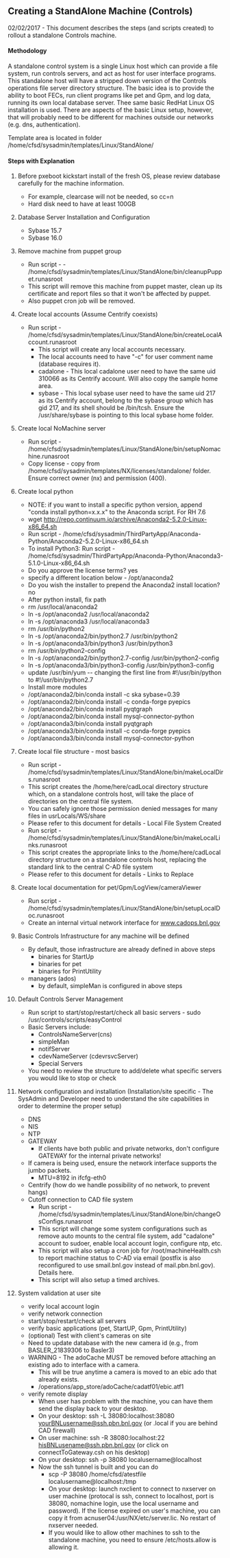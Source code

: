 ## Creating a StandAlone Machine (Controls)

02/02/2017 - This document describes the steps (and scripts created) to rollout a standalone Controls machine.

#### Methodology 
A standalone control system is a single Linux host which can provide a file system, run controls servers, and act as host for user interface programs.  
This standalone host will have a stripped down version of the Controls operations file server directory structure.
The basic idea is to provide the ability to boot FECs, run client programs like pet and Gpm, and log data, running its own local database server.
Thee same basic RedHat Linux OS installation is used. There are aspects of the basic Linux setup, however, that will probably need to be different for machines outside our networks (e.g. dns, authentication).
     
Template area is located in folder /home/cfsd/sysadmin/templates/Linux/StandAlone/ 

#### Steps with Explanation
1. Before pxeboot kickstart install of the fresh OS, please review database carefully for the machine information.
	- For example, clearcase will not be needed, so cc=n
	- Hard disk need to have at least 100GB

2. Database Server Installation and Configuration
	- Sybase 15.7
	- Sybase 16.0

3. Remove machine from puppet group
	- Run script - - /home/cfsd/sysadmin/templates/Linux/StandAlone/bin/cleanupPuppet.runasroot
	- This script will remove this machine from puppet master, clean up its certificate and report files so that it won't be affected by puppet.
	- Also puppet cron job will be removed.

4. Create local accounts (Assume Centrify coexists)
	- Run script - /home/cfsd/sysadmin/templates/Linux/StandAlone/bin/createLocalAccount.runasroot
		- This script will create any local accounts necessary.
		- The local accounts need to have "-c" for user comment name (database requires it).
		- cadalone - This local cadalone user need to have the same uid 310066 as its Centrify account. Will also copy the sample home area.
		- sybase - This local sybase user need to have the same uid 217 as its Centrify account, belong to the sybase group which has gid 217, and its shell should be /bin/tcsh. Ensure the /usr/share/sybase is pointing to this local sybase home folder.

5. Create local NoMachine server
	- Run script - /home/cfsd/sysadmin/templates/Linux/StandAlone/bin/setupNomachine.runasroot
	- Copy license - copy from /home/cfsd/sysadmin/templates/NX/licenses/standalone/ folder. Ensure correct owner (nx) and permission (400).

6. Create local python
	- NOTE: if you want to install a specific python version, append "conda install python=x.x.x" to the Anaconda script.
	For RH 7.6
	- wget http://repo.continuum.io/archive/Anaconda2-5.2.0-Linux-x86_64.sh
	- Run script - /home/cfsd/sysadmin/ThirdPartyApp/Anaconda-Python/Anaconda2-5.2.0-Linux-x86_64.sh
	- To install Python3: Run script - /home/cfsd/sysadmin/ThirdPartyApp/Anaconda-Python/Anaconda3-5.1.0-Linux-x86_64.sh
	- Do you approve the license terms? yes
	- specify a different location below - /opt/anaconda2      
	- Do you wish the installer to prepend the Anaconda2 install location? no
	- After python install, fix path
	- rm  /usr/local/anaconda2
	- ln -s /opt/anaconda2 /usr/local/anaconda2
	- ln -s /opt/anaconda3 /usr/local/anaconda3
	- rm /usr/bin/python2
	- ln -s /opt/anaconda2/bin/python2.7 /usr/bin/python2
	- ln -s /opt/anaconda3/bin/python3 /usr/bin/python3
	- rm /usr/bin/python2-config
	- ln -s /opt/anaconda2/bin/python2.7-config /usr/bin/python2-config
	- ln -s /opt/anaconda3/bin/python3-config /usr/bin/python3-config
	- update /usr/bin/yum -- changing the first line from  #!/usr/bin/python to #!/usr/bin/python2.7
	- Install more modules
	- /opt/anaconda2/bin/conda install -c ska sybase=0.39
	- /opt/anaconda2/bin/conda install -c conda-forge pyepics
	- /opt/anaconda2/bin/conda install pyqtgraph
	- /opt/anaconda2/bin/conda install mysql-connector-python
	- /opt/anaconda3/bin/conda install pyqtgraph
	- /opt/anaconda3/bin/conda install -c conda-forge pyepics
	- /opt/anaconda3/bin/conda install mysql-connector-python

7. Create local file structure - most basics
	- Run script - /home/cfsd/sysadmin/templates/Linux/StandAlone/bin/makeLocalDirs.runasroot
	- This script creates the /home/here/cadLocal directory structure which, on a standalone controls host, will take the place of directories on the central file system.
	- You can safely ignore those permission denied messages for many files in usrLocals/WS/share
	- Please refer to this document for details - Local File System Created
	- Run script - /home/cfsd/sysadmin/templates/Linux/StandAlone/bin/makeLocalLinks.runasroot
	- This script creates the appropriate links to the /home/here/cadLocal directory structure on a standalone controls host, replacing the standard link to the central C-AD file system
	- Please refer to this document for details - Links to Replace


8. Create local documentation for pet/Gpm/LogView/cameraViewer
	- Run script - /home/cfsd/sysadmin/templates/Linux/StandAlone/bin/setupLocalDoc.runasroot
	- Create an internal virtual network interface for www.cadops.bnl.gov

9. Basic Controls Infrastructure for any machine will be defined
	- By default, those infrastructure are already defined in above steps
		- binaries for StartUp
		- binaries for pet
		- binaries for PrintUtility
	- managers (ados)
		- by default, simpleMan is configured in above steps

10. Default Controls Server Management
	- Run script to start/stop/restart/check all basic servers - sudo /usr/controls/scripts/easyControl
	- Basic Servers include:
		- ControlsNameServer(cns)
		- simpleMan
		- notifServer
		- cdevNameServer (cdevrsvcServer)
		- Special Servers
	- You need to review the structure to add/delete what specific servers you would like to stop or check

11. Network configuration and installation (Installation/site specific - The SysAdmin and Developer need to understand the site capabilities in order to determine the proper setup)
	- DNS
	- NIS
	- NTP
	- GATEWAY
		- If clients have both public and private networks, don't configure GATEWAY for the internal private networks!
	- If camera is being used, ensure  the network interface supports the jumbo packets.
		- MTU=8192 in ifcfg-eth0
	- Centrify (how do we handle possibility of no network, to prevent hangs)
	- Cutoff connection to CAD file system
		- Run script - /home/cfsd/sysadmin/templates/Linux/StandAlone/bin/changeOsConfigs.runasroot
		- This script will change some system configurations such as remove auto mounts to the central file system, add "cadalone" account to sudoer, enable local account login, configure ntp, etc.
		- This script will also setup a cron job for /root/machineHealth.csh to report machine status to C-AD via email (postfix is also reconfigured to use smail.bnl.gov instead of mail.pbn.bnl.gov). Details here.
		- This script will also setup a timed archives. 

12. System validation at user site
	- verify local account login
	- verify network connection
	- start/stop/restart/check all servers
	- verify basic applications (pet, StartUP, Gpm, PrintUtility)
	- (optional) Test with client's cameras on site
	- Need to update database with the new camera id (e.g., from BASLER_21839306 to Basler3)
	- WARNING - The adoCache MUST be removed before attaching an existing ado to interface with a camera.
		- This will be true anytime a camera is moved to an ebic ado that already exists.
		- /operations/app_store/adoCache/cadatf01/ebic.atf1
	- verify remote display
		- When user has problem with the machine, you can have them send the display back to your desktop.
		- On your desktop:  ssh -L 38080:localhost:38080 yourBNLusername@ssh.pbn.bnl.gov  (or .local if you are behind CAD firewall)
		- On user machine:  ssh -R 38080:localhost:22 hisBNLusename@ssh.pbn.bnl.gov (or click on connectToGateway.csh on his desktop)
		- On your desktop:  ssh -p 38080 localusername@localhost
		- Now the ssh tunnel is built and you can do
			- scp -P 38080 /home/cfsd/atestfile localusername@localhost:/tmp
			- On your desktop: launch nxclient to connect to nxserver on user machine (protocal is ssh, connect to localhost, port is 38080, nomachine login, use the local username and password). If the license expired on user's machine, you can copy it from acnuser04:/usr/NX/etc/server.lic. No restart of nxserver needed.
			- If you would like to allow other machines to ssh to the standalone machine, you need to ensure /etc/hosts.allow is allowing it.



